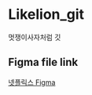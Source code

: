 # Likelion_git
멋쟁이사자처럼 깃


## Figma file link
[넷플릭스 Figma](https://www.figma.com/file/PrlB6Tk5NTPbKjWzERytTk/Netflix-Mobile%2C-Desktop-Main-Page-Clone-(Community)?t=EeBl3aIM0ErkKd5e-1)
